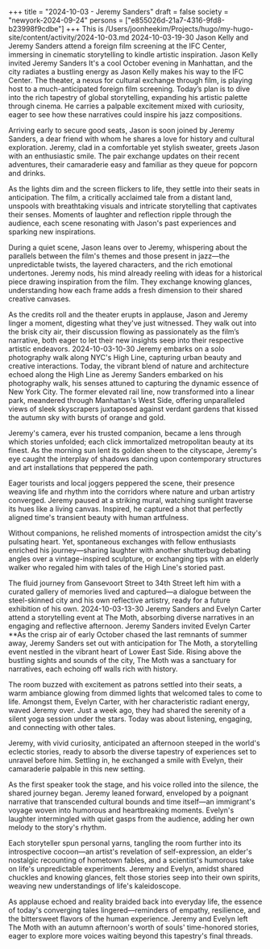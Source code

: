 +++
title = "2024-10-03 - Jeremy Sanders"
draft = false
society = "newyork-2024-09-24"
persons = ["e855026d-21a7-4316-9fd8-b23998f9cdbe"]
+++
This is /Users/joonheekim/Projects/hugo/my-hugo-site/content/activity/2024-10-03.md
2024-10-03-19-30
Jason Kelly and Jeremy Sanders attend a foreign film screening at the IFC Center, immersing in cinematic storytelling to kindle artistic inspiration.
Jason Kelly invited Jeremy Sanders
It's a cool October evening in Manhattan, and the city radiates a bustling energy as Jason Kelly makes his way to the IFC Center. The theater, a nexus for cultural exchange through film, is playing host to a much-anticipated foreign film screening. Today’s plan is to dive into the rich tapestry of global storytelling, expanding his artistic palette through cinema. He carries a palpable excitement mixed with curiosity, eager to see how these narratives could inspire his jazz compositions.

Arriving early to secure good seats, Jason is soon joined by Jeremy Sanders, a dear friend with whom he shares a love for history and cultural exploration. Jeremy, clad in a comfortable yet stylish sweater, greets Jason with an enthusiastic smile. The pair exchange updates on their recent adventures, their camaraderie easy and familiar as they queue for popcorn and drinks.

As the lights dim and the screen flickers to life, they settle into their seats in anticipation. The film, a critically acclaimed tale from a distant land, unspools with breathtaking visuals and intricate storytelling that captivates their senses. Moments of laughter and reflection ripple through the audience, each scene resonating with Jason's past experiences and sparking new inspirations.

During a quiet scene, Jason leans over to Jeremy, whispering about the parallels between the film's themes and those present in jazz—the unpredictable twists, the layered characters, and the rich emotional undertones. Jeremy nods, his mind already reeling with ideas for a historical piece drawing inspiration from the film. They exchange knowing glances, understanding how each frame adds a fresh dimension to their shared creative canvases.

As the credits roll and the theater erupts in applause, Jason and Jeremy linger a moment, digesting what they've just witnessed. They walk out into the brisk city air, their discussion flowing as passionately as the film’s narrative, both eager to let their new insights seep into their respective artistic endeavors.
2024-10-03-10-30
Jeremy embarks on a solo photography walk along NYC's High Line, capturing urban beauty and creative interactions.
Today, the vibrant blend of nature and architecture echoed along the High Line as Jeremy Sanders embarked on his photography walk, his senses attuned to capturing the dynamic essence of New York City. The former elevated rail line, now transformed into a linear park, meandered through Manhattan's West Side, offering unparalleled views of sleek skyscrapers juxtaposed against verdant gardens that kissed the autumn sky with bursts of orange and gold.

Jeremy's camera, ever his trusted companion, became a lens through which stories unfolded; each click immortalized metropolitan beauty at its finest. As the morning sun lent its golden sheen to the cityscape, Jeremy's eye caught the interplay of shadows dancing upon contemporary structures and art installations that peppered the path.

Eager tourists and local joggers peppered the scene, their presence weaving life and rhythm into the corridors where nature and urban artistry converged. Jeremy paused at a striking mural, watching sunlight traverse its hues like a living canvas. Inspired, he captured a shot that perfectly aligned time's transient beauty with human artfulness.

Without companions, he relished moments of introspection amidst the city's pulsating heart. Yet, spontaneous exchanges with fellow enthusiasts enriched his journey—sharing laughter with another shutterbug debating angles over a vintage-inspired sculpture, or exchanging tips with an elderly walker who regaled him with tales of the High Line's storied past.

The fluid journey from Gansevoort Street to 34th Street left him with a curated gallery of memories lived and captured—a dialogue between the steel-skinned city and his own reflective artistry, ready for a future exhibition of his own.
2024-10-03-13-30
Jeremy Sanders and Evelyn Carter attend a storytelling event at The Moth, absorbing diverse narratives in an engaging and reflective afternoon.
Jeremy Sanders invited Evelyn Carter
**As the crisp air of early October chased the last remnants of summer away, Jeremy Sanders set out with anticipation for The Moth, a storytelling event nestled in the vibrant heart of Lower East Side. Rising above the bustling sights and sounds of the city, The Moth was a sanctuary for narratives, each echoing off walls rich with history.

The room buzzed with excitement as patrons settled into their seats, a warm ambiance glowing from dimmed lights that welcomed tales to come to life. Amongst them, Evelyn Carter, with her characteristic radiant energy, waved Jeremy over. Just a week ago, they had shared the serenity of a silent yoga session under the stars. Today was about listening, engaging, and connecting with other tales.

Jeremy, with vivid curiosity, anticipated an afternoon steeped in the world's eclectic stories, ready to absorb the diverse tapestry of experiences set to unravel before him. Settling in, he exchanged a smile with Evelyn, their camaraderie palpable in this new setting.

As the first speaker took the stage, and his voice rolled into the silence, the shared journey began. Jeremy leaned forward, enveloped by a poignant narrative that transcended cultural bounds and time itself—an immigrant's voyage woven into humorous and heartbreaking moments. Evelyn's laughter intermingled with quiet gasps from the audience, adding her own melody to the story's rhythm.

Each storyteller spun personal yarns, tangling the room further into its introspective cocoon—an artist's revelation of self-expression, an elder's nostalgic recounting of hometown fables, and a scientist's humorous take on life's unpredictable experiments. Jeremy and Evelyn, amidst shared chuckles and knowing glances, felt those stories seep into their own spirits, weaving new understandings of life's kaleidoscope.

As applause echoed and reality braided back into everyday life, the essence of today's converging tales lingered—reminders of empathy, resilience, and the bittersweet flavors of the human experience. Jeremy and Evelyn left The Moth with an autumn afternoon's worth of souls' time-honored stories, eager to explore more voices waiting beyond this tapestry's final threads.

